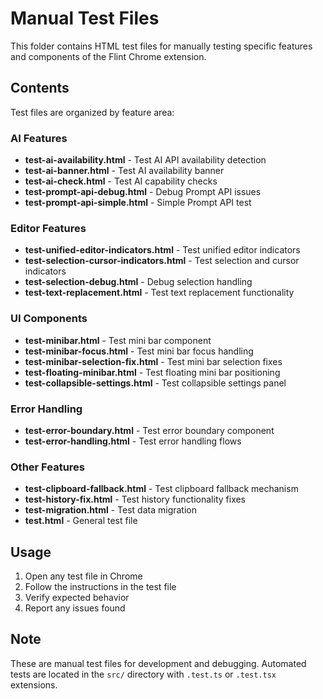 # Manual Test Files

This folder contains HTML test files for manually testing specific features and components of the Flint Chrome extension.

## Contents

Test files are organized by feature area:

### AI Features
- **test-ai-availability.html** - Test AI API availability detection
- **test-ai-banner.html** - Test AI availability banner
- **test-ai-check.html** - Test AI capability checks
- **test-prompt-api-debug.html** - Debug Prompt API issues
- **test-prompt-api-simple.html** - Simple Prompt API test

### Editor Features
- **test-unified-editor-indicators.html** - Test unified editor indicators
- **test-selection-cursor-indicators.html** - Test selection and cursor indicators
- **test-selection-debug.html** - Debug selection handling
- **test-text-replacement.html** - Test text replacement functionality

### UI Components
- **test-minibar.html** - Test mini bar component
- **test-minibar-focus.html** - Test mini bar focus handling
- **test-minibar-selection-fix.html** - Test mini bar selection fixes
- **test-floating-minibar.html** - Test floating mini bar positioning
- **test-collapsible-settings.html** - Test collapsible settings panel

### Error Handling
- **test-error-boundary.html** - Test error boundary component
- **test-error-handling.html** - Test error handling flows

### Other Features
- **test-clipboard-fallback.html** - Test clipboard fallback mechanism
- **test-history-fix.html** - Test history functionality fixes
- **test-migration.html** - Test data migration
- **test.html** - General test file

## Usage

1. Open any test file in Chrome
2. Follow the instructions in the test file
3. Verify expected behavior
4. Report any issues found

## Note

These are manual test files for development and debugging. Automated tests are located in the `src/` directory with `.test.ts` or `.test.tsx` extensions.
